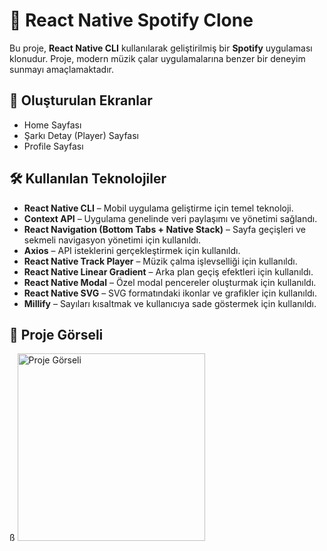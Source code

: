 # 🎵 React Native Spotify Clone

Bu proje, **React Native CLI** kullanılarak geliştirilmiş bir **Spotify** uygulaması klonudur. Proje, modern müzik çalar uygulamalarına benzer bir deneyim sunmayı amaçlamaktadır.

## 📱 Oluşturulan Ekranlar
- Home Sayfası
- Şarkı Detay (Player) Sayfası
- Profile Sayfası

## 🛠 Kullanılan Teknolojiler
- **React Native CLI** – Mobil uygulama geliştirme için temel teknoloji.
- **Context API** – Uygulama genelinde veri paylaşımı ve yönetimi sağlandı.
- **React Navigation (Bottom Tabs + Native Stack)** – Sayfa geçişleri ve sekmeli navigasyon yönetimi için kullanıldı.
- **Axios** – API isteklerini gerçekleştirmek için kullanıldı.
- **React Native Track Player** – Müzik çalma işlevselliği için kullanıldı.
- **React Native Linear Gradient** – Arka plan geçiş efektleri için kullanıldı.
- **React Native Modal** – Özel modal pencereler oluşturmak için kullanıldı.
- **React Native SVG** – SVG formatındaki ikonlar ve grafikler için kullanıldı.
- **Millify** – Sayıları kısaltmak ve kullanıcıya sade göstermek için kullanıldı.


## 🎨 Proje Görseli
<!-- Buraya proje görselini ekleyebilirsin -->ß
<img src="https://github.com/ibrahimcelik1804/spotisyClone/blob/main/src/assets/images/Gorsel.gif" alt="Proje Görseli" width="300"/>


